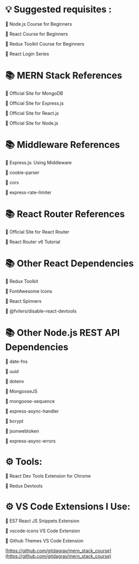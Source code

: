 # 💡 Suggested requisites :
🔗 Node.js Course for Beginners

🔗 React Course for Beginners

🔗 Redux Toolkit Course for Beginners

🔗 React Login Series

# 📚 MERN Stack References
🔗 Official Site for MongoDB

🔗 Official Site for Express.js

🔗 Official Site for React.js

🔗 Official Site for Node.js

 # 📚 Middleware References
🔗 Express.js: Using Middleware

🔗 cookie-parser

🔗 cors

🔗 express-rate-limiter

# 📚 React Router References
🔗 Official Site for React Router

🔗 React Router v6 Tutorial

# 📚 Other React Dependencies
🔗 Redux Toolkit

🔗 FontAwesome Icons

🔗 React Spinners

🔗 @fvilers/disable-react-devtools

# 📚 Other Node.js REST API Dependencies
🔗 date-fns

🔗 uuid

🔗 dotenv

🔗 MongooseJS

🔗 mongoose-sequence

🔗 express-async-handler

🔗 bcrypt

🔗 jsonwebtoken

🔗 express-async-errors

# ⚙ Tools:
🔗 React Dev Tools Extension for Chrome

🔗 Redux Devtools

# ⚙ VS Code Extensions I Use:
🔗 ES7 React JS Snippets Extension

🔗 vscode-icons VS Code Extension

🔗 Github Themes VS Code Extension

[https://github.com/gitdagray/mern_stack_course](https://github.com/gitdagray/mern_stack_course)
